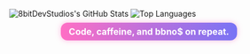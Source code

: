 ![8bitDevStudios's GitHub Stats](https://github-readme-stats.vercel.app/api?username=8bitDevStudios&show_icons=true&theme=github_dark&hide_border=true)
![Top Languages](https://github-readme-stats.vercel.app/api/top-langs/?username=8bitDevStudios&layout=compact&theme=github_dark&hide_border=true)

<div align="center" style="margin-top: 12px;">
  <span style="
    background: linear-gradient(90deg, #ff6ec4, #7873f5);
    color: white;
    padding: 6px 14px;
    border-radius: 12px;
    font-weight: bold;
    font-size: 16px;
    box-shadow: 0 0 10px rgba(255, 110, 196, 0.5);
    ">
    Code, caffeine, and bbno$ on repeat.
  </span>
</div>
